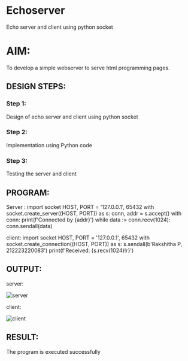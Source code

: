# Echoserver
Echo server and client using python socket

# AIM:

To develop a simple webserver to serve html programming pages.

## DESIGN STEPS:

### Step 1:

Design of echo server and client using python socket

### Step 2:

Implementation using Python code

### Step 3:

Testing the server and client 

## PROGRAM:
Server :
import socket
HOST, PORT = '127.0.0.1', 65432
with socket.create_server((HOST, PORT)) as s:
    conn, addr = s.accept()
    with conn:
        print(f'Connected by {addr}')
        while data := conn.recv(1024):
            conn.sendall(data)

client:
import socket
HOST, PORT = '127.0.0.1', 65432
with socket.create_connection((HOST, PORT)) as s:
    s.sendall(b'Rakshitha P, 212223220083')
    print(f'Received: {s.recv(1024)!r}')

## OUTPUT:

server:

![server](https://github.com/user-attachments/assets/d1662266-77ee-4f7f-8fea-8afda42e16ef)

client:


![client](https://github.com/user-attachments/assets/4d39eea7-b4f2-40db-ae34-b8097f50a965)


## RESULT:
The program is executed successfully
